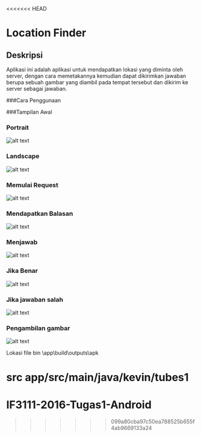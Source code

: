 <<<<<<< HEAD
# Location Finder

## Deskripsi

Aplikasi ini adalah aplikasi untuk mendapatkan lokasi yang diminta oleh server, dengan cara memetakannya kemudian dapat dikirimkan jawaban berupa sebuah gambar yang diambil pada tempat tersebut dan dikirim ke server sebagai jawaban.

###Cara Penggunaan

###Tampilan Awal

### Portrait 
![alt text](http://i.imgur.com/STbyTqa.png)
### Landscape 
![alt text](http://i.imgur.com/Ugja8eo.png)

### Memulai Request
![alt text](http://i.imgur.com/STbyTqa.png)

### Mendapatkan Balasan
![alt text](http://i.imgur.com/gp6DHJS.png)

### Menjawab
![alt text](http://i.imgur.com/4Vl2aYB.png)

### Jika Benar
![alt text](http://i.imgur.com/leEe4su.png)

### Jika jawaban salah
![alt text](http://i.imgur.com/JNqb0Qd.png)

### Pengambilan gambar
![alt text](http://i.imgur.com/nu3W9b5.png)

Lokasi file
bin
\app\build\outputs\apk

src
app/src/main/java/kevin/tubes1
=======
# IF3111-2016-Tugas1-Android
>>>>>>> 099a80cba97c50ea788525b655f4ab9669133a24
